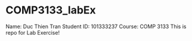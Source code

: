 # COMP3133_labEx
Name: Duc Thien Tran
Student ID: 101333237
Course: COMP 3133
This is repo for Lab Exercise!
